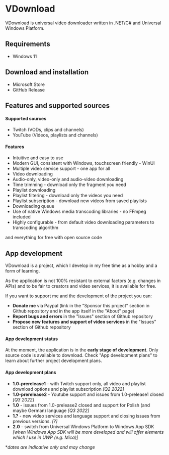 # VDownload
VDownload is universal video downloader written in .NET/C# and Universal Windows Platform.



## Requirements
- Windows 11



## Download and installation
- Microsoft Store
- GitHub Release



## Features and supported sources

#### Supported sources
- Twitch (VODs, clips and channels)
- YouTube (Videos, playlists and channels)


#### Features

- Intuitive and easy to use
- Modern GUI, consistent with Windows, touchscreen friendly - WinUI
- Multiple video service support - one app for all
- Video downloading
- Audio-only, video-only and audio-video downloading
- Time trimming - download only the fragment you need
- Playlist downloading
- Playlist filtering - download only the videos you need
- Playlist subscription - download new videos from saved playlists
- Downloading queue
- Use of native Windows media transcoding libraries - no FFmpeg included
- Highly configurable - from default video downloading parameters to transcoding algorithm

and everything for free with open source code



## App development

VDownload is a project, which I develop in my free time as a hobby and a form of learning.

As the application is not 100% resistant to external factors (e.g. changes in APIs) and to be fair to creators and video services, it is available for free. 

If you want to support me and the development of the project you can:
- **Donate me** via Paypal (link in the "Sponsor this project" section in Github repository and in the app itself in the "About" page)
- **Report bugs and errors** in the "Issues" section of Github repository
- **Propose new features and support of video services** in the "Issues" section of Github repository


#### App development status

At the moment, the application is in the **early stage of development**. Only source code is available to download. Check "App development plans" to learn about further project development plans.


#### App development plans

- **1.0-prerelease1** - with Twitch support only, all video and playlist download options and playlist subscription *[Q2 2022]*
- **1.0-prerelease2** - Youtube support and issues from 1.0-prelease1 closed *[Q3 2022]*
- **1.0** - issues from 1.0-prelease2 closed and support for Polish (and maybe German) language *[Q3 2022]*
- **1.?** - new video services and language support and closing issues from previous versions. *[?]*
- **2.0** - switch from Universal Windows Platform to Windows App SDK *[when Windows App SDK will be more developed and will offer elements which I use in UWP (e.g. Mica)]*

**dates are indicative only and may change* 